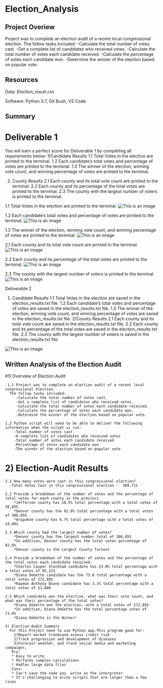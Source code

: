 # Election_Analysis
## Project Overiew
 
 Project was to complete an election audit of a recent local congressional election. 
 The follow tasks included:
  -Calculate the total number of votes cast.
  -Get a complete list of candidates who received votes.
  -Calculate the total number of votes each candidate received.
  -Calculate the percentage of votes each candidate won.
  -Determine the winner of the election based on popular vote.
  
## Resources
 Data: Election_result.csv

 Software: Python 3.7, Git Bush, VS Code
 
## Summary 
# Deliverable 1 

You will earn a perfect score for Deliverable 1 by completing all requirements below:
  1)Candidate Results
      1.1 Total Votes in the election are printed to the terminal. 
      1.2 Each candidate’s total votes and percentage of votes are printed to the terminal. 
      1.3 The winner of the election, winning vote count, and winning percentage of votes are printed to the terminal.

  2) County Results
      2.1 Each county and its total vote count are printed to the terminal. 
      2.2 Each county and its percentage of the total votes are printed to the terminal. 
      2.3 The county with the largest number of voters is printed to the terminal. 
 
 1.1 Total Votes in the election are printed to the terminal.
  ![This is an image](https://github.com/olenarabani/Election_Analysis/blob/main/analysis/VS%20code%20Election%20Results.png)

1.2 Each candidate’s total votes and percentage of votes are printed to the terminal.
  ![This is an image](https://github.com/olenarabani/Election_Analysis/blob/main/analysis/VS%20code%20Each_cadidate.png)

1.3 The winner of the election, winning vote count, and winning percentage of votes are printed to the terminal.
  ![This is an image](https://github.com/olenarabani/Election_Analysis/blob/main/analysis/VS%20code%20The%20winner.png)

2.1 Each county and its total vote count are printed to the terminal. 
 ![This is an image](https://github.com/olenarabani/Election_Analysis/blob/main/analysis/VS%20code%20Each_County.png)
 
 2.2 Each county and its percentage of the total votes are printed to the terminal. 
  ![This is an image](https://github.com/olenarabani/Election_Analysis/blob/main/analysis/VS%20code%20Each_County.png)
 
 2.3 The county with the largest number of voters is printed to the terminal. 
  ![This is an image](https://github.com/olenarabani/Election_Analysis/blob/main/analysis/VS%20code%20Largest_County.png)
  
  Deliverable 2
 1) Candidate Results
    1.1 Total Votes in the election are saved in the election_results.txt file. 
    1.2 Each candidate’s total votes and percentage of votes are saved in the election_results.txt file. 
    1.3 The winner of the election, winning vote count, and winning percentage of votes are saved in the election_results.txt file. 
 2)County Results
    2.1 Each county and its total vote count are saved in the election_results.txt file. 
    2.2 Each county and its percentage of the total votes are saved in the election_results.txt file. 
    2.3 The county with the largest number of voters is saved in the election_results.txt file. 
    
 ![This is an image](https://github.com/olenarabani/Election_Analysis/blob/main/analysis/Election_Results.png)
 
## Written Analysis of the Election Audit 
  #1) Overview of Election Audit
     
     1.1 Project was to complete an election audit of a recent local congressional election. 
      The follow tasks included:
         -Calculate the total number of votes cast.
         -Get a complete list of candidates who received votes.
         -Calculate the total number of votes each candidate received.
         -Calculate the percentage of votes each candidate won.
         -Determine the winner of the election based on popular vote.
    
    1.2 Python script will need to be able to deliver the following information when the script is run:
        -Total number of votes cast
        -A complete list of candidates who received votes
        -Total number of votes each candidate received
        -Percentage of votes each candidate won
        -The winner of the election based on popular vote
 
 # 2) Election-Audit Results
    
    2.1 How many votes were cast in this congressional election?
      -Total Votes Cast in this congressional election -  369,711
    
    2.2 Provide a breakdown of the number of votes and the percentage of total votes for each county in the precinct.
        *Jefferson county has 10.5% total percentage with a total votes of 38,855
        *Denver county has the 82.8% total percentage with a total votes of 306,055
        *Arapahoe county has 6.7% total percentage with a total votes of 24,801
    
    2.3 Which county had the largest number of votes?
        *Denver county has the largest number total of 306,055
        *In addition, Denver county has the total votes percentage of 82.8%
        *Denver county is the Largest County Turnout
    
    2.4 Provide a breakdown of the number of votes and the percentage of the total votes each candidate received.
        *Charles Casper Stockham candidate has 23.0% total percentage with a total votes of 85,213
        *Diana DeGette candidate has the 73.8 total percentage with a total votes of 272,892
        *Raymon Anthony Doane candidate has 3.1% total percentage with a total votes of 11,606
    
    2.5 Which candidate won the election, what was their vote count, and what was their percentage of the total votes?
        *Diana DeGette won the election, with a total votes of 272,892
        *In addition, Diana DeGette has the total percentage votes of 73.8%
        *Diana DeGette is the Winner!
    
    3) Election-Audit Summary
      For this Project need to use Python app.This program good for:
        1)Report market trendsand assess credit risk
        2)Track progression and development of diseases
        3)Forecast weather, and track social media and marketing compaigns.
       Pro:
       * Easy to write
       * Performs complex calculations
       * Hadles large data files
       Cons:
       * Can't save the code you  write in the interpreter
       * It's challenging to write scripts that are larger than a few lines
 
      
